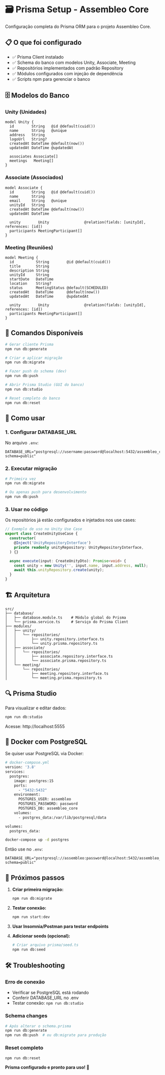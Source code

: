 # 🗃️ Prisma Setup - Assembleo Core

Configuração completa do Prisma ORM para o projeto Assembleo Core.

## 📋 O que foi configurado

- ✅ Prisma Client instalado
- ✅ Schema do banco com modelos Unity, Associate, Meeting
- ✅ Repositórios implementados com padrão Repository
- ✅ Módulos configurados com injeção de dependência
- ✅ Scripts npm para gerenciar o banco

## 🗄️ Modelos do Banco

### Unity (Unidades)
```prisma
model Unity {
  id        String   @id @default(cuid())
  name      String   @unique
  address   String
  logoUrl   String?
  createdAt DateTime @default(now())
  updatedAt DateTime @updatedAt
  
  associates Associate[]
  meetings   Meeting[]
}
```

### Associate (Associados)
```prisma
model Associate {
  id        String   @id @default(cuid())
  name      String
  email     String   @unique
  unityId   String
  createdAt DateTime @default(now())
  updatedAt DateTime
  
  unity        Unity                @relation(fields: [unityId], references: [id])
  participants MeetingParticipant[]
}
```

### Meeting (Reuniões)
```prisma
model Meeting {
  id          String        @id @default(cuid())
  title       String
  description String
  unityId     String
  startDate   DateTime
  location    String?
  status      MeetingStatus @default(SCHEDULED)
  createdAt   DateTime      @default(now())
  updatedAt   DateTime      @updatedAt
  
  unity        Unity                @relation(fields: [unityId], references: [id])
  participants MeetingParticipant[]
}
```

## 🚀 Comandos Disponíveis

```bash
# Gerar cliente Prisma
npm run db:generate

# Criar e aplicar migração
npm run db:migrate

# Fazer push do schema (dev)
npm run db:push

# Abrir Prisma Studio (GUI do banco)
npm run db:studio

# Reset completo do banco
npm run db:reset
```

## 🔧 Como usar

### 1. Configurar DATABASE_URL

No arquivo `.env`:
```env
DATABASE_URL="postgresql://username:password@localhost:5432/assembleo_core?schema=public"
```

### 2. Executar migração

```bash
# Primeira vez
npm run db:migrate

# Ou apenas push para desenvolvimento
npm run db:push
```

### 3. Usar no código

Os repositórios já estão configurados e injetados nos use cases:

```typescript
// Exemplo de uso no Unity Use Case
export class CreateUnityUseCase {
  constructor(
    @Inject('UnityRepositoryInterface')
    private readonly unityRepository: UnityRepositoryInterface,
  ) {}

  async execute(input: CreateUnityDto): Promise<void> {
    const unity = new Unity('', input.name, input.address, null);
    await this.unityRepository.create(unity);
  }
}
```

## 🏗️ Arquitetura

```
src/
├── database/
│   ├── database.module.ts    # Módulo global do Prisma
│   └── prisma.service.ts     # Serviço do Prisma Client
├── modules/
│   ├── unity/
│   │   └── repositories/
│   │       ├── unity.repository.interface.ts
│   │       └── unity.prisma.repository.ts
│   ├── associate/
│   │   └── repositories/
│   │       ├── associate.repository.interface.ts
│   │       └── associate.prisma.repository.ts
│   └── meeting/
│       └── repositories/
│           ├── meeting.repository.interface.ts
│           └── meeting.prisma.repository.ts
```

## 🔍 Prisma Studio

Para visualizar e editar dados:

```bash
npm run db:studio
```

Acesse: http://localhost:5555

## 🐳 Docker com PostgreSQL

Se quiser usar PostgreSQL via Docker:

```bash
# docker-compose.yml
version: '3.8'
services:
  postgres:
    image: postgres:15
    ports:
      - "5432:5432"
    environment:
      POSTGRES_USER: assembleo
      POSTGRES_PASSWORD: password
      POSTGRES_DB: assembleo_core
    volumes:
      - postgres_data:/var/lib/postgresql/data

volumes:
  postgres_data:
```

```bash
docker-compose up -d postgres
```

Então use no `.env`:
```env
DATABASE_URL="postgresql://assembleo:password@localhost:5432/assembleo_core?schema=public"
```

## 🎯 Próximos passos

1. **Criar primeira migração:**
   ```bash
   npm run db:migrate
   ```

2. **Testar conexão:**
   ```bash
   npm run start:dev
   ```

3. **Usar Insomnia/Postman para testar endpoints**

4. **Adicionar seeds (opcional):**
   ```bash
   # Criar arquivo prisma/seed.ts
   npm run db:seed
   ```

## 🛠️ Troubleshooting

### Erro de conexão
- Verificar se PostgreSQL está rodando
- Conferir DATABASE_URL no .env
- Testar conexão: `npm run db:studio`

### Schema changes
```bash
# Após alterar o schema.prisma
npm run db:generate
npm run db:push  # ou db:migrate para produção
```

### Reset completo
```bash
npm run db:reset
```

**Prisma configurado e pronto para uso! 🎉**